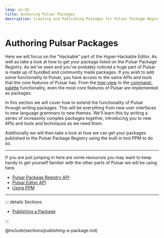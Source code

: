 ```yaml
---
lang: en-US
title: Authoring Pulsar Packages
description: Creating and Publishing Packages for Pulsar Package Registry
---
```


# Authoring Pulsar Packages

Here we will focus on the "Hackable" part of the Hyper-Hackable Editor. As well as take a look at how to get your package listed on the Pulsar Package Registry. As we've seen and you've probably noticed a huge part of Pulsar is made up of bundled and community made packages. If you wish to add some functionality to Pulsar, you have access to the same APIs and tools that the core features of Pulsar has. From the [tree-view](https://github.com/pulsar-edit/tree-view) to the [command-palette](https://github.com/pulsar-edit/command-palette) functionality, even the most core features of Pulsar are implemented as packages.

In this section we will cover how to extend the functionality of Pulsar through writing packages. This will be everything from new user interfaces to new language grammars to new themes. We'll learn this by writing a series of increasinly complex packages together, introducing you to new APIs and tools and techniques as we need them.

Additionally we will then take a look at how we can get your packages published to the Pulsar Package Registry using the built in tool PPM to do so.

---

If you are just jumping in here are some resources you may want to keep handy to get yourself familair with the other parts of Pulsar we will be using here.

- [Pulsar Package Registry API]()
- [Pulsar Editor API]()
- [Using PPM]()

---

::: details Sections

- [Publishing a Package](#publishing-a-package)

:::

@include(sections/publishing-a-package.md)
